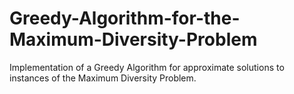 # Greedy-Algorithm-for-the-Maximum-Diversity-Problem
Implementation of a Greedy Algorithm for approximate solutions to instances of the Maximum Diversity Problem.
